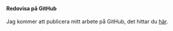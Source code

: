 #### Redovisa på GitHub

Jag kommer att publicera mitt arbete på GitHub, det hittar du [här](https://github.com/gurrabergh/ramverk1).
